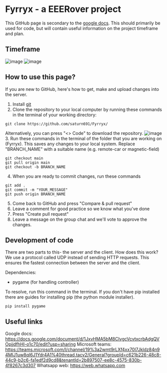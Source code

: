 # Fyrryx - a EEERover project

This GitHub page is secondary to the [google docs](https://docs.google.com/document/d/1JxvHMA5bM8CIvgcVcvtxcrbAdgQVOpjjdfhHl-o1c70/edit?usp=sharing). This should primarily be used for code, but will contain useful information on the project timeframe and plan.

## Timeframe

![image](https://github.com/saturn691/Fyrryx/assets/113542065/4d6d40f5-50d1-4c6e-a704-5d78e693fb94)
![image](https://github.com/saturn691/Fyrryx/assets/113542065/40281e09-33d9-4ecf-9007-517971ebe35e)

## How to use this page?

If you are new to GitHub, here's how to get, make and upload changes into the server.

1. Install [git](https://git-scm.com/book/en/v2/Getting-Started-Installing-Git)
2. Clone the repository to your local computer by running these commands in the terminal of your working directory:
```
git clone https://github.com/saturn691/Fyrryx/
```
Alternatively, you can press "<> Code" to download the repository.
![image](https://github.com/saturn691/Fyrryx/assets/113542065/d7d978fd-bf98-4dcf-bfde-b7700f0c0ab8)
3. Run these commands in the terminal of the folder that you are working on (Fyrryx). This saves any changes to your local system. Replace "BRANCH_NAME" with a suitable name (e.g. remote-car or magnetic-field)
```
git checkout main
git pull origin main
git checkout -b BRANCH_NAME
```
4. When you are ready to commit changes, run these commands
```
git add .
git commit -m "YOUR_MESSAGE"
git push origin BRANCH_NAME
```
5. Come back to GitHub and press "Compare & pull request"
6. Leave a comment for good practice so we know what you've done
7. Press "Create pull request"
8. Leave a message on the group chat and we'll vote to approve the changes.

## Development of code

There are two parts to this- the server and the client. How does this work? We use a protocol called UDP instead of sending HTTP requests. This ensures the fastest connection between the server and the client. 

Dependencies:
- pygame (for handling controller)

To resolve, run this command in the terminal. If you don't have pip installed there are guides for installing pip (the python module installer).
```
pip install pygame
```

## Useful links

Google docs: https://docs.google.com/document/d/1JxvHMA5bM8CIvgcVcvtxcrbAdgQVOpjjdfhHl-o1c70/edit?usp=sharing
Microsoft teams: https://teams.microsoft.com/l/channel/19%3a2wmt9rLXf4xx70l7Jkldz84n94MIJ1uw8qI6J1Ydr4A1%40thread.tacv2/General?groupId=c621b226-48c8-44c9-b2c6-fa1edf2d9cd8&tenantId=2b897507-ee8c-4575-830b-4f8267c3d307
Whatsapp web: https://web.whatsapp.com
